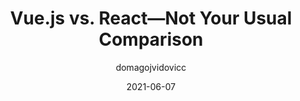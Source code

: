 ---
author: domagojvidovicc
date: 2021-06-07
publisher: thepracticaldev
tags:
  - frameworks
  - vuejs
  - react
  - comparison
target_url: https://dev.to/domagojvidovic/vue-js-vs-react-not-your-usual-comparison-2omm
title: Vue.js vs. React—Not Your Usual Comparison
---